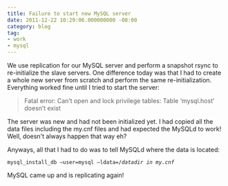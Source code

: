 ```yaml
---
title: Failure to start new MySQL server
date: 2011-12-22 10:29:06.000000000 -08:00
category: blog
tag:
- work
- mysql
---
```

<p>We use replication for our MySQL server and perform a snapshot rsync to re-initialize the slave servers. One difference today was that I had to create a whole new server from scratch and perform the same re-initialization. Everything worked fine until I tried to start the server:</p>
<blockquote><p>Fatal error: Can’t open and lock privilege tables: Table ‘mysql.host’ doesn’t exist</p></blockquote>
<p>The server was new and had not been initialized yet. I had copied all the data files including the my.cnf files and had expected the MySQLd to work! Well, doesn't always happen that way eh?</p>
<p>Anyways, all that I had to do was to tell MySQLd where the data is located:</p>
<p><code>mysql_install_db –user=mysql –ldata=/<em>datadir in my.cnf</em></code></p>
<p>MySQL came up and is replicating again!</p>
